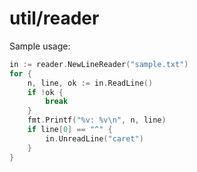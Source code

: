# util/reader

Sample usage:

```go
in := reader.NewLineReader("sample.txt")
for {
    n, line, ok := in.ReadLine()
    if !ok {
        break
    }
    fmt.Printf("%v: %v\n", n, line)
    if line[0] == "^" {
        in.UnreadLine("caret")
    }
}
```
